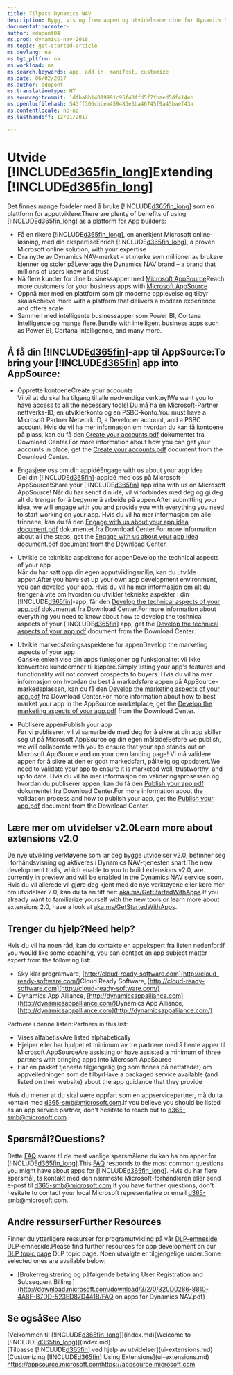 ```yaml
---
title: Tilpass Dynamics NAV
description: Bygg, vis og frem appen og utvidelsene dine for Dynamics NAV
documentationcenter: 
author: edupont04
ms.prod: dynamics-nav-2018
ms.topic: get-started-article
ms.devlang: na
ms.tgt_pltfrm: na
ms.workload: na
ms.search.keywords: app, add-in, manifest, customize
ms.date: 06/02/2017
ms.author: edupont
ms.translationtype: HT
ms.sourcegitcommit: 1dfba8b14019991c95f40ffd5f7fbaed5df414eb
ms.openlocfilehash: 543ff306cbbea459483e3ba46745f9a45baef43a
ms.contentlocale: nb-no
ms.lasthandoff: 12/01/2017

---
```

# <a name="extending-included365finlongincludesd365finlongmdmd"></a><span data-ttu-id="298c9-103">Utvide [!INCLUDE[d365fin_long](includes/d365fin_long_md.md)]</span><span class="sxs-lookup"><span data-stu-id="298c9-103">Extending [!INCLUDE[d365fin_long](includes/d365fin_long_md.md)]</span></span>
<span data-ttu-id="298c9-104">Det finnes mange fordeler med å bruke [!INCLUDE[d365fin_long](includes/d365fin_long_md.md)] som en plattform for apputviklere:</span><span class="sxs-lookup"><span data-stu-id="298c9-104">There are plenty of benefits of using [!INCLUDE[d365fin_long](includes/d365fin_long_md.md)] as a platform for App builders:</span></span>

* <span data-ttu-id="298c9-105">Få en rikere [!INCLUDE[d365fin_long](includes/d365fin_long_md.md)], en anerkjent Microsoft online-løsning, med din ekspertise</span><span class="sxs-lookup"><span data-stu-id="298c9-105">Enrich [!INCLUDE[d365fin_long](includes/d365fin_long_md.md)], a proven Microsoft online solution, with your expertise</span></span>  
* <span data-ttu-id="298c9-106">Dra nytte av Dynamics NAV-merket – et merke som millioner av brukere kjenner og stoler på</span><span class="sxs-lookup"><span data-stu-id="298c9-106">Leverage the Dynamics NAV brand – a brand that millions of users know and trust</span></span>  
* <span data-ttu-id="298c9-107">Nå flere kunder for dine businessapper med [Microsoft AppSource](https://appsource.microsoft.com/)</span><span class="sxs-lookup"><span data-stu-id="298c9-107">Reach more customers for your business apps with [Microsoft AppSource](https://appsource.microsoft.com/)</span></span>  
* <span data-ttu-id="298c9-108">Oppnå mer med en plattform som gir moderne opplevelse og tilbyr skala</span><span class="sxs-lookup"><span data-stu-id="298c9-108">Achieve more with a platform that delivers a modern experience and offers scale</span></span>  
* <span data-ttu-id="298c9-109">Sammen med intelligente businessapper som Power BI, Cortana Intelligence og mange flere.</span><span class="sxs-lookup"><span data-stu-id="298c9-109">Bundle with intelligent business apps such as Power BI, Cortana Intelligence, and many more.</span></span>  

## <a name="to-bring-your-included365finincludesd365finmdmd-app-into-appsource"></a><span data-ttu-id="298c9-110">Å få din [!INCLUDE[d365fin](includes/d365fin_md.md)]-app til AppSource:</span><span class="sxs-lookup"><span data-stu-id="298c9-110">To bring your [!INCLUDE[d365fin](includes/d365fin_md.md)] app into AppSource:</span></span>
+ <span data-ttu-id="298c9-111">Opprette kontoene</span><span class="sxs-lookup"><span data-stu-id="298c9-111">Create your accounts</span></span>  
<span data-ttu-id="298c9-112">Vi vil at du skal ha tilgang til alle nødvendige verktøy!</span><span class="sxs-lookup"><span data-stu-id="298c9-112">We want you to have access to all the necessary tools!</span></span> <span data-ttu-id="298c9-113">Du må ha en Microsoft-Partner nettverks-ID, en utviklerkonto og en PSBC-konto.</span><span class="sxs-lookup"><span data-stu-id="298c9-113">You must have a Microsoft Partner Network ID, a Developer account, and a PSBC account.</span></span>
<span data-ttu-id="298c9-114">Hvis du vil ha mer informasjon om hvordan du kan få kontoene på plass, kan du få den [Create your accounts.pdf](https://go.microsoft.com/fwlink/?linkid=841514) dokumentet fra Download Center.</span><span class="sxs-lookup"><span data-stu-id="298c9-114">For more information about how you can get your accounts in place, get the [Create your accounts.pdf](https://go.microsoft.com/fwlink/?linkid=841514) document from the Download Center.</span></span>

+ <span data-ttu-id="298c9-115">Engasjere oss om din appidé</span><span class="sxs-lookup"><span data-stu-id="298c9-115">Engage with us about your app idea</span></span>  
<span data-ttu-id="298c9-116">Del din [!INCLUDE[d365fin](includes/d365fin_md.md)]-appidé med oss på Microsoft-AppSource!</span><span class="sxs-lookup"><span data-stu-id="298c9-116">Share your [!INCLUDE[d365fin](includes/d365fin_md.md)] app idea with us on Microsoft AppSource!</span></span> <span data-ttu-id="298c9-117">Når du har sendt din idé, vil vi forbindes med deg og gi deg alt du trenger for å begynne å arbeide på appen.</span><span class="sxs-lookup"><span data-stu-id="298c9-117">After submitting your idea, we will engage with you and provide you with everything you need to start working on your app.</span></span>
<span data-ttu-id="298c9-118">Hvis du vil ha mer informasjon om alle trinnene, kan du få den [Engage with us about your app idea document.pdf](https://go.microsoft.com/fwlink/?linkid=841515) dokumentet fra Download Center.</span><span class="sxs-lookup"><span data-stu-id="298c9-118">For more information about all the steps, get the [Engage with us about your app idea document.pdf](https://go.microsoft.com/fwlink/?linkid=841515) document from the Download Center.</span></span>

+ <span data-ttu-id="298c9-119">Utvikle de tekniske aspektene for appen</span><span class="sxs-lookup"><span data-stu-id="298c9-119">Develop the technical aspects of your app</span></span>    
<span data-ttu-id="298c9-120">Når du har satt opp din egen apputviklingsmiljø, kan du utvikle appen.</span><span class="sxs-lookup"><span data-stu-id="298c9-120">After you have set up your own app development environment, you can develop your app.</span></span>
<span data-ttu-id="298c9-121">Hvis du vil ha mer informasjon om alt du trenger å vite om hvordan du utvikler tekniske aspekter i din [!INCLUDE[d365fin](includes/d365fin_md.md)]-app, får den [Develop the technical aspects of your app.pdf](https://go.microsoft.com/fwlink/?linkid=841516) dokumentet fra Download Center.</span><span class="sxs-lookup"><span data-stu-id="298c9-121">For more information about everything you need to know about how to develop the technical aspects of your [!INCLUDE[d365fin](includes/d365fin_md.md)] app, get the [Develop the technical aspects of your app.pdf](https://go.microsoft.com/fwlink/?linkid=841516) document from the Download Center.</span></span>

+ <span data-ttu-id="298c9-122">Utvikle markedsføringsaspektene for appen</span><span class="sxs-lookup"><span data-stu-id="298c9-122">Develop the marketing aspects of your app</span></span>  
<span data-ttu-id="298c9-123">Ganske enkelt vise din apps funksjoner og funksjonalitet vil ikke konvertere kundeemner til kjøpere.</span><span class="sxs-lookup"><span data-stu-id="298c9-123">Simply listing your app's features and functionality will not convert prospects to buyers.</span></span> <span data-ttu-id="298c9-124">Hvis du vil ha mer informasjon om hvordan du best å markedsføre appen på AppSource-markedsplassen, kan du få den [Develop the marketing aspects of your app.pdf](https://go.microsoft.com/fwlink/?linkid=841518) fra Download Center.</span><span class="sxs-lookup"><span data-stu-id="298c9-124">For more information about how to best market your app in the AppSource marketplace, get the [Develop the marketing aspects of your app.pdf](https://go.microsoft.com/fwlink/?linkid=841518) from the Download Center.</span></span>

+ <span data-ttu-id="298c9-125">Publisere appen</span><span class="sxs-lookup"><span data-stu-id="298c9-125">Publish your app</span></span>  
<span data-ttu-id="298c9-126">Før vi publiserer, vil vi samarbeide med deg for å sikre at din app skiller seg ut på Microsoft AppSource og din egen målside!</span><span class="sxs-lookup"><span data-stu-id="298c9-126">Before we publish, we will collaborate with you to ensure that your app stands out on Microsoft AppSource and on your own landing page!</span></span> <span data-ttu-id="298c9-127">Vi må validere appen for å sikre at den er godt markedsført, pålitelig og oppdatert.</span><span class="sxs-lookup"><span data-stu-id="298c9-127">We need to validate your app to ensure it is marketed well, trustworthy, and up to date.</span></span>
<span data-ttu-id="298c9-128">Hvis du vil ha mer informasjon om valideringsprosessen og hvordan du publiserer appen, kan du få den [Publish your app.pdf](https://go.microsoft.com/fwlink/?linkid=841517) dokumentet fra Download Center.</span><span class="sxs-lookup"><span data-stu-id="298c9-128">For more information about the validation process and how to publish your app, get the [Publish your app.pdf](https://go.microsoft.com/fwlink/?linkid=841517) document from the Download Center.</span></span>

## <a name="learn-more-about-extensions-v20"></a><span data-ttu-id="298c9-129">Lære mer om utvidelser v2.0</span><span class="sxs-lookup"><span data-stu-id="298c9-129">Learn more about extensions v2.0</span></span>
<span data-ttu-id="298c9-130">De nye utvikling verktøyene som lar deg bygge utvidelser v2.0, befinner seg i forhåndsvisning og aktiveres i Dynamics NAV-tjenesten snart.</span><span class="sxs-lookup"><span data-stu-id="298c9-130">The new development tools, which enable to you to build extensions v2.0, are currently in preview and will be enabled in the Dynamics NAV service soon.</span></span> <span data-ttu-id="298c9-131">Hvis du vil allerede vil gjøre deg kjent med de nye verktøyene eller lære mer om utvidelser 2.0, kan du ta en titt her: [aka.ms/GetStartedWithApps](http://aka.ms/GetStartedWithApps).</span><span class="sxs-lookup"><span data-stu-id="298c9-131">If you already want to familiarize yourself with the new tools or learn more about extensions 2.0, have a look at [aka.ms/GetStartedWithApps](http://aka.ms/GetStartedWithApps).</span></span>  

## <a name="need-help"></a><span data-ttu-id="298c9-132">Trenger du hjelp?</span><span class="sxs-lookup"><span data-stu-id="298c9-132">Need help?</span></span>
<span data-ttu-id="298c9-133">Hvis du vil ha noen råd, kan du kontakte en appekspert fra listen nedenfor:</span><span class="sxs-lookup"><span data-stu-id="298c9-133">If you would like some coaching, you can contact an app subject matter expert from the following list:</span></span>

* <span data-ttu-id="298c9-134">Sky klar programvare, [http://cloud-ready-software.com](http://cloud-ready-software.com/)</span><span class="sxs-lookup"><span data-stu-id="298c9-134">Cloud Ready Software, [http://cloud-ready-software.com](http://cloud-ready-software.com/)</span></span>  
* <span data-ttu-id="298c9-135">Dynamics App Alliance, [http://dynamicsappalliance.com](http://dynamicsappalliance.com/)</span><span class="sxs-lookup"><span data-stu-id="298c9-135">Dynamics App Alliance, [http://dynamicsappalliance.com](http://dynamicsappalliance.com/)</span></span>

<span data-ttu-id="298c9-136">Partnere i denne listen:</span><span class="sxs-lookup"><span data-stu-id="298c9-136">Partners in this list:</span></span>

* <span data-ttu-id="298c9-137">Vises alfabetisk</span><span class="sxs-lookup"><span data-stu-id="298c9-137">Are listed alphabetically</span></span>  
* <span data-ttu-id="298c9-138">Hjelper eller har hjulpet et minimum av tre partnere med å hente apper til Microsoft AppSource</span><span class="sxs-lookup"><span data-stu-id="298c9-138">Are assisting or have assisted a minimum of three partners with bringing apps into Microsoft AppSource</span></span>  
* <span data-ttu-id="298c9-139">Har en pakket tjeneste tilgjengelig (og som finnes på nettstedet) om appveiledningen som de tilbyr</span><span class="sxs-lookup"><span data-stu-id="298c9-139">Have a packaged service available (and listed on their website) about the app guidance that they provide</span></span>  

<span data-ttu-id="298c9-140">Hvis du mener at du skal være oppført som en appservicepartner, må du ta kontakt med [d365-smb@microsoft.com](mailto:d365-smb@microsoft.com).</span><span class="sxs-lookup"><span data-stu-id="298c9-140">If you believe you should be listed as an app service partner, don't hesitate to reach out to [d365-smb@microsoft.com](mailto:d365-smb@microsoft.com).</span></span>

## <a name="questions"></a><span data-ttu-id="298c9-141">Spørsmål?</span><span class="sxs-lookup"><span data-stu-id="298c9-141">Questions?</span></span>
<span data-ttu-id="298c9-142">Dette [FAQ](https://go.microsoft.com/fwlink/?linkid=841520) svarer til de mest vanlige spørsmålene du kan ha om apper for [!INCLUDE[d365fin_long](includes/d365fin_long_md.md)].</span><span class="sxs-lookup"><span data-stu-id="298c9-142">This [FAQ](https://go.microsoft.com/fwlink/?linkid=841520) responds to the most common questions you might have about apps for [!INCLUDE[d365fin_long](includes/d365fin_long_md.md)].</span></span> <span data-ttu-id="298c9-143">Hvis du har flere spørsmål, ta kontakt med den nærmeste Microsoft-forhandleren eller send e-post til [d365-smb@microsoft.com](mailto:d365-smb@microsoft.com).</span><span class="sxs-lookup"><span data-stu-id="298c9-143">If you have further questions, don't hesitate to contact your local Microsoft representative or email [d365-smb@microsoft.com](mailto:d365-smb@microsoft.com).</span></span>

## <a name="further-resources"></a><span data-ttu-id="298c9-144">Andre ressurser</span><span class="sxs-lookup"><span data-stu-id="298c9-144">Further Resources</span></span>
<span data-ttu-id="298c9-145">Finner du ytterligere ressurser for programutvikling på vår [DLP-emneside](https://mbspartner.microsoft.com/BFI/Topic/76) DLP-emneside.</span><span class="sxs-lookup"><span data-stu-id="298c9-145">Please find further resources for app development on our [DLP topic page](https://mbspartner.microsoft.com/BFI/Topic/76) DLP topic page.</span></span> <span data-ttu-id="298c9-146">Noen utvalgte er tilgjengelige under:</span><span class="sxs-lookup"><span data-stu-id="298c9-146">Some selected ones are available below:</span></span>
-   [<span data-ttu-id="298c9-147">Brukerregistrering og påfølgende betaling </span><span class="sxs-lookup"><span data-stu-id="298c9-147">User Registration and Subsequent Billing </span></span>](http://download.microsoft.com/download/3/2/0/320D0286-8810-4A8F-B7DD-523ED87D441B/FAQ on apps for Dynamics NAV.pdf)



## <a name="see-also"></a><span data-ttu-id="298c9-148">Se også</span><span class="sxs-lookup"><span data-stu-id="298c9-148">See Also</span></span>
<span data-ttu-id="298c9-149">[Velkommen til [!INCLUDE[d365fin_long](includes/d365fin_long_md.md)]](index.md)</span><span class="sxs-lookup"><span data-stu-id="298c9-149">[Welcome to [!INCLUDE[d365fin_long](includes/d365fin_long_md.md)]](index.md)</span></span>  
<span data-ttu-id="298c9-150">[Tilpasse [!INCLUDE[d365fin](includes/d365fin_md.md)] ved hjelp av utvidelser](ui-extensions.md)</span><span class="sxs-lookup"><span data-stu-id="298c9-150">[Customizing [!INCLUDE[d365fin](includes/d365fin_md.md)] Using Extensions](ui-extensions.md)</span></span>  
[<span data-ttu-id="298c9-151">https://appsource.microsoft.com</span><span class="sxs-lookup"><span data-stu-id="298c9-151">https://appsource.microsoft.com</span></span>](https://appsource.microsoft.com/en-us/marketplace/apps?product=dynamics-365-for-financials&page=1)

